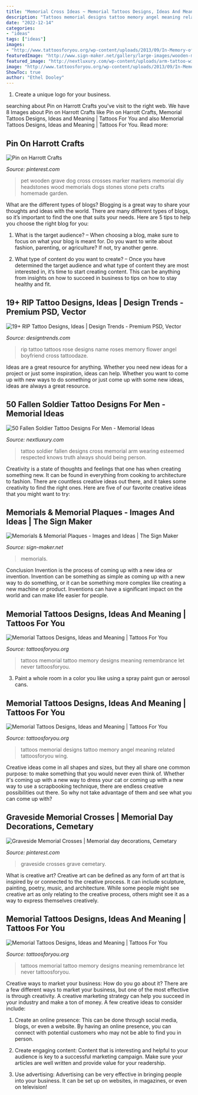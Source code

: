 ```yaml
---
title: "Memorial Cross Ideas ~ Memorial Tattoos Designs, Ideas And Meaning"
description: "Tattoos memorial designs tattoo memory angel meaning related tattoosforyou wing"
date: "2022-12-14"
categories:
- "ideas"
tags: ["ideas"]
images:
- "http://www.tattoosforyou.org/wp-content/uploads/2013/09/In-Memory-of-Tattoo.jpg"
featuredImage: "http://www.sign-maker.net/gallery/large-images/wooden-memorial-cross.jpg"
featured_image: "http://nextluxury.com/wp-content/uploads/arm-tattoo-with-fallen-soldier-cross-for-men-with-american-flag.jpg"
image: "http://www.tattoosforyou.org/wp-content/uploads/2013/09/In-Memory-of-Tattoo.jpg"
ShowToc: true
author: "Ethel Dooley"
---
```



1. Create a unique logo for your business.

	

		
searching about Pin on Harrott Crafts you've visit to the right web. We have 8 Images about Pin on Harrott Crafts like Pin on Harrott Crafts, Memorial Tattoos Designs, Ideas and Meaning | Tattoos For You and also Memorial Tattoos Designs, Ideas and Meaning | Tattoos For You. Read more:
		
    
## Pin On Harrott Crafts

<img loading=lazy src="https://i.pinimg.com/736x/a6/ab/a6/a6aba683f0337adc655f5300f763b007--pet-memorials-wooden-crosses.jpg" onerror="this.onerror=null;this.src='https://tse3.mm.bing.net/th?id=OIP.BOHePR3cglkZqP7ifBk4pAHaJ3&amp;pid=15.1';" alt="Pin on Harrott Crafts">

_Source: pinterest.com_

>pet wooden grave dog cross crosses marker markers memorial diy headstones wood memorials dogs stones stone pets crafts homemade garden. 

	

What are the different types of blogs?
Blogging is a great way to share your thoughts and ideas with the world. There are many different types of blogs, so it’s important to find the one that suits your needs. Here are 5 tips to help you choose the right blog for you: 
1. What is the target audience? – When choosing a blog, make sure to focus on what your blog is meant for. Do you want to write about fashion, parenting, or agriculture? If not, try another genre. 

2. What type of content do you want to create? – Once you have determined the target audience and what type of content they are most interested in, it’s time to start creating content. This can be anything from insights on how to succeed in business to tips on how to stay healthy and fit. 


    
## 19+ RIP Tattoo Designs, Ideas | Design Trends - Premium PSD, Vector

<img loading=lazy src="https://images.designtrends.com/wp-content/uploads/2016/02/25053702/Two-Roses-Rip-Tattoo-Design.jpg" onerror="this.onerror=null;this.src='https://tse4.mm.bing.net/th?id=OIP.FtDJdoXw0PurpSDEUQH6WgHaHa&amp;pid=15.1';" alt="19+ RIP Tattoo Designs, Ideas | Design Trends - Premium PSD, Vector">

_Source: designtrends.com_

>rip tattoo tattoos rose designs name roses memory flower angel boyfriend cross tattoodaze. 

	

Ideas are a great resource for anything. Whether you need new ideas for a project or just some inspiration, ideas can help. Whether you want to come up with new ways to do something or just come up with some new ideas, ideas are always a great resource.

    
## 50 Fallen Soldier Tattoo Designs For Men - Memorial Ideas

<img loading=lazy src="http://nextluxury.com/wp-content/uploads/arm-tattoo-with-fallen-soldier-cross-for-men-with-american-flag.jpg" onerror="this.onerror=null;this.src='https://tse1.mm.bing.net/th?id=OIP.Vtvq4xfRGbAtBJrF-PkHuwAAAA&amp;pid=15.1';" alt="50 Fallen Soldier Tattoo Designs For Men - Memorial Ideas">

_Source: nextluxury.com_

>tattoo soldier fallen designs cross memorial arm wearing esteemed respected knows truth always should being person. 

	

Creativity is a state of thoughts and feelings that one has when creating something new. It can be found in everything from cooking to architecture to fashion. There are countless creative ideas out there, and it takes some creativity to find the right ones. Here are five of our favorite creative ideas that you might want to try: 

    
## Memorials &amp; Memorial Plaques - Images And Ideas | The Sign Maker

<img loading=lazy src="http://www.sign-maker.net/gallery/large-images/wooden-memorial-cross.jpg" onerror="this.onerror=null;this.src='https://tse2.mm.bing.net/th?id=OIP.KV9lBUPgHd-LRg85WnhoZwHaMm&amp;pid=15.1';" alt="Memorials &amp; Memorial Plaques - Images and Ideas | The Sign Maker">

_Source: sign-maker.net_

>memorials. 

	

Conclusion
Invention is the process of coming up with a new idea or invention. Invention can be something as simple as coming up with a new way to do something, or it can be something more complex like creating a new machine or product. Inventions can have a significant impact on the world and can make life easier for people.

    
## Memorial Tattoos Designs, Ideas And Meaning | Tattoos For You

<img loading=lazy src="http://www.tattoosforyou.org/wp-content/uploads/2013/09/In-Memory-of-Tattoo-768x1024.jpg" onerror="this.onerror=null;this.src='https://tse3.mm.bing.net/th?id=OIP.S1PcYgy4-zsc2wJgJCUiNQHaJ4&amp;pid=15.1';" alt="Memorial Tattoos Designs, Ideas and Meaning | Tattoos For You">

_Source: tattoosforyou.org_

>tattoos memorial tattoo memory designs meaning remembrance let never tattoosforyou. 

	

3. Paint a whole room in a color you like using a spray paint gun or aerosol cans.

    
## Memorial Tattoos Designs, Ideas And Meaning | Tattoos For You

<img loading=lazy src="http://www.tattoosforyou.org/wp-content/uploads/2013/09/Memorial-Tattoos-Designs.jpg" onerror="this.onerror=null;this.src='https://tse3.mm.bing.net/th?id=OIP.0sOhd050vuguWGmda7L3UwHaJ4&amp;pid=15.1';" alt="Memorial Tattoos Designs, Ideas and Meaning | Tattoos For You">

_Source: tattoosforyou.org_

>tattoos memorial designs tattoo memory angel meaning related tattoosforyou wing. 

	

Creative ideas come in all shapes and sizes, but they all share one common purpose: to make something that you would never even think of. Whether it's coming up with a new way to dress your cat or coming up with a new way to use a scrapbooking technique, there are endless creative possibilities out there. So why not take advantage of them and see what you can come up with?

    
## Graveside Memorial Crosses | Memorial Day Decorations, Cemetary

<img loading=lazy src="https://i.pinimg.com/originals/5a/ee/a9/5aeea9184a8f264d50c900edea6982f6.jpg" onerror="this.onerror=null;this.src='https://tse3.mm.bing.net/th?id=OIP.Th_aQKPbAsnQOI9P8d7OmQHaNK&amp;pid=15.1';" alt="Graveside Memorial Crosses | Memorial day decorations, Cemetary">

_Source: pinterest.com_

>graveside crosses grave cemetary. 

	

What is creative art?
Creative art can be defined as any form of art that is inspired by or connected to the creative process. It can include sculpture, painting, poetry, music, and architecture. While some people might see creative art as only relating to the creative process, others might see it as a way to express themselves creatively.

    
## Memorial Tattoos Designs, Ideas And Meaning | Tattoos For You

<img loading=lazy src="http://www.tattoosforyou.org/wp-content/uploads/2013/09/In-Memory-of-Tattoo.jpg" onerror="this.onerror=null;this.src='https://tse3.mm.bing.net/th?id=OIP.MwiH3Ztx4m-pMPYShkH9EwHaJ3&amp;pid=15.1';" alt="Memorial Tattoos Designs, Ideas and Meaning | Tattoos For You">

_Source: tattoosforyou.org_

>tattoos memorial tattoo memory designs meaning remembrance let never tattoosforyou. 

	

Creative ways to market your business: How do you go about it?
There are a few different ways to market your business, but one of the most effective is through creativity. A creative marketing strategy can help you succeed in your industry and make a ton of money. A few creative ideas to consider include: 
1. Create an online presence: This can be done through social media, blogs, or even a website. By having an online presence, you can connect with potential customers who may not be able to find you in person. 

2. Create engaging content: Content that is interesting and helpful to your audience is key to a successful marketing campaign. Make sure your articles are well written and provide value for your readership. 

3. Use advertising: Advertising can be very effective in bringing people into your business. It can be set up on websites, in magazines, or even on television!

